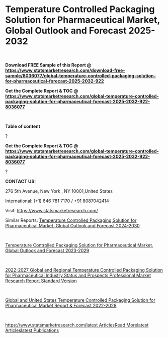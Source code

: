 <h1>Temperature Controlled Packaging Solution for Pharmaceutical Market, Global Outlook and Forecast 2025-2032</h1><br/><p><strong>Download FREE Sample of this Report @ <a href="https://www.statsmarketresearch.com/download-free-sample/8036077/global-temperature-controlled-packaging-solution-for-pharmaceutical-forecast-2025-2032-922">https://www.statsmarketresearch.com/download-free-sample/8036077/global-temperature-controlled-packaging-solution-for-pharmaceutical-forecast-2025-2032-922</a></strong></p>
 
 
 
 <div><b>Get the Complete Report & TOC @ <a href="https://www.statsmarketresearch.com/global-temperature-controlled-packaging-solution-for-pharmaceutical-forecast-2025-2032-922-8036077">https://www.statsmarketresearch.com/global-temperature-controlled-packaging-solution-for-pharmaceutical-forecast-2025-2032-922-8036077</a></b></div>
 
 
 
 <p><br />
 
 <b>Table of content</b></p>
 
 
 
 <p>? </p>
 
 
 
 <div><b>Get the Complete Report & TOC @ <a href="https://www.statsmarketresearch.com/global-temperature-controlled-packaging-solution-for-pharmaceutical-forecast-2025-2032-922-8036077">https://www.statsmarketresearch.com/global-temperature-controlled-packaging-solution-for-pharmaceutical-forecast-2025-2032-922-8036077</a></b></div>
 
 
 
 <p>? </p>
 
 
 
 <p><b>CONTACT US:</b><br />
 
 276 5th Avenue, New York , NY 10001,United States<br />
 
 International: (+1) 646 781 7170 / +91 8087042414<br />
 
 Visit: <a href="https://www.statsmarketresearch.com/">https://www.statsmarketresearch.com/</a><br />
 
 Similar Reports: <a href="https://www.statsmarketresearch.com/global-temperature-controlled-packaging-solution-for-pharmaceutical-forecast-2025-2032-922-8036077">Temperature Controlled Packaging Solution for Pharmaceutical Market, Global Outlook and Forecast 2024-2030</a><br />
 
 <br />
 
 <a href="https://www.statsmarketresearch.com/global-temperature-controlled-packaging-solution-for-pharmaceutical-forecast-2025-2032-922-8036077">Temperature Controlled Packaging Solution for Pharmaceutical Market, Global Outlook and Forecast 2023-2029</a><br />
 
 <br />
 
 <a href="https://www.statsmarketresearch.com/global-temperature-controlled-packaging-solution-for-pharmaceutical-forecast-2025-2032-922-8036077">2022-2027 Global and Regional Temperature Controlled Packaging Solution for Pharmaceutical Industry Status and Prospects Professional Market Research Report Standard Version</a><br />
 
 <br />
 
 <a href="https://www.statsmarketresearch.com/global-temperature-controlled-packaging-solution-for-pharmaceutical-forecast-2025-2032-922-8036077">Global and United States Temperature Controlled Packaging Solution for Pharmaceutical Market Report & Forecast 2022-2028</a><br />
 
 <br />
 
 <a href="https://gyeongbokgung.com">https://www.statsmarketresearch.com/</a><a href="https://hallyeomaritime.com">latest Articles</a><a href="https://jingwansa.com">Read More</a><a href="https://nguoiviet.jp/">latest Articles</a><a href="https://www.intelmarketresearch.com/">latest Publications</a></p>
